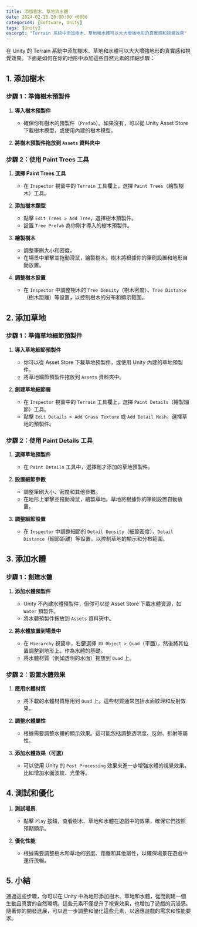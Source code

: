 ```yaml
---
title: 添加樹木、草地與水體
date: 2024-02-16 20:00:00 +0800
categories: [Software, Unity]
tags: [Unity] 
excerpt: "Terrain 系統中添加樹木、草地和水體可以大大增強地形的真實感和視覺效果"
---
```


在 Unity 的 Terrain 系統中添加樹木、草地和水體可以大大增強地形的真實感和視覺效果。下面是如何在你的地形中添加這些自然元素的詳細步驟：

## **1. 添加樹木**

### **步驟 1：準備樹木預製件**

1. **導入樹木預製件**
   - 確保你有樹木的預製件（`Prefab`）。如果沒有，可以從 Unity Asset Store 下載樹木模型，或使用內建的樹木模型。

2. **將樹木預製件拖放到 `Assets` 資料夾中**

### **步驟 2：使用 Paint Trees 工具**

1. **選擇 Paint Trees 工具**
   - 在 `Inspector` 視窗中的 `Terrain` 工具欄上，選擇 `Paint Trees`（繪製樹木）工具。

2. **添加樹木類型**
   - 點擊 `Edit Trees > Add Tree`，選擇樹木預製件。
   - 設置 `Tree Prefab` 為你剛才導入的樹木預製件。

3. **繪製樹木**
   - 調整筆刷大小和密度。
   - 在場景中單擊並拖動滑鼠，繪製樹木。樹木將根據你的筆刷設置和地形自動放置。

4. **調整樹木設置**
   - 在 `Inspector` 中調整樹木的 `Tree Density`（樹木密度）、`Tree Distance`（樹木距離）等設置，以控制樹木的分布和顯示範圍。

## **2. 添加草地**

### **步驟 1：準備草地細節預製件**

1. **導入草地細節預製件**
   - 你可以從 Asset Store 下載草地預製件，或使用 Unity 內建的草地預製件。
   - 將草地細節預製件拖放到 `Assets` 資料夾中。

2. **創建草地細節層**
   - 在 `Inspector` 視窗中的 `Terrain` 工具欄上，選擇 `Paint Details`（繪製細節）工具。
   - 點擊 `Edit Details > Add Grass Texture` 或 `Add Detail Mesh`，選擇草地的預製件。

### **步驟 2：使用 Paint Details 工具**

1. **選擇草地預製件**
   - 在 `Paint Details` 工具中，選擇剛才添加的草地預製件。

2. **設置細節參數**
   - 調整筆刷大小、密度和其他參數。
   - 在地形上單擊並拖動滑鼠，繪製草地。草地將根據你的筆刷設置自動放置。

3. **調整細節設置**
   - 在 `Inspector` 中調整細節的 `Detail Density`（細節密度）、`Detail Distance`（細節距離）等設置，以控制草地的顯示和分布範圍。

## **3. 添加水體**

### **步驟 1：創建水體**

1. **添加水體預製件**
   - Unity 不內建水體預製件，但你可以從 Asset Store 下載水體資源，如 `Water` 預製件。
   - 將水體預製件拖放到 `Assets` 資料夾中。

2. **將水體放置到場景中**
   - 在 `Hierarchy` 視窗中，右鍵選擇 `3D Object > Quad`（平面），然後將其位置調整到地形上，作為水體的基礎。
   - 將水體材質（例如透明的水面）拖放到 `Quad` 上。

### **步驟 2：設置水體效果**

1. **應用水體材質**
   - 將下載的水體材質應用到 `Quad` 上。這些材質通常包括水面紋理和反射效果。

2. **調整水體屬性**
   - 根據需要調整水體的顯示效果。這可能包括調整透明度、反射、折射等屬性。

3. **添加水體效果（可選）**
   - 可以使用 Unity 的 `Post Processing` 效果來進一步增強水體的視覺效果，比如增加水面波紋、光暈等。

## **4. 測試和優化**

1. **測試場景**
   - 點擊 `Play` 按鈕，查看樹木、草地和水體在遊戲中的效果，確保它們按照預期顯示。

2. **優化性能**
   - 根據需要調整樹木和草地的密度、距離和其他屬性，以確保場景在遊戲中運行流暢。

## **5. 小結**

通過這些步驟，你可以在 Unity 中為地形添加樹木、草地和水體，從而創建一個生動且真實的自然環境。這些元素不僅提升了視覺效果，也增加了遊戲的沉浸感。隨著你的開發進展，可以進一步調整和優化這些元素，以適應遊戲的需求和性能要求。
